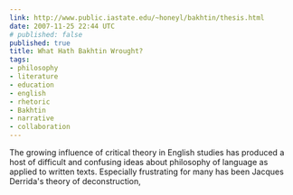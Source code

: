 ```yaml
---
link: http://www.public.iastate.edu/~honeyl/bakhtin/thesis.html
date: 2007-11-25 22:44 UTC
# published: false
published: true
title: What Hath Bakhtin Wrought?
tags:
- philosophy
- literature
- education
- english
- rhetoric
- Bakhtin
- narrative
- collaboration
---
```


The growing influence of critical theory in English studies has produced a host of difficult and confusing ideas about philosophy of language as applied to written texts. Especially frustrating for many has been Jacques Derrida's theory of deconstruction,
